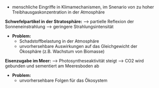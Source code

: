 - menschliche Eingriffe in Klimamechanismen, im Snenario von zu hoher Treibhausgaskonzentration in der Atmosphäre

**Schwefelpartikel in der Stratosphäre:**
--> partielle Reflexion der Sonneneinstrahlung --> geringere Strahlungsintensität 
- **Problem:**
	- Schadstoffbelastung in der Atmosphäre
	- unvorhersehbare Auswirkungen auf das Gleichgewicht der Ökosphäre (z.B. Wachstum von Biomasse)

**Eisenzugabe im Meer:**
--> Photosyntheseaktivität steigt --> CO2 wird gebunden und sementiert am Meeresboden ab
- **Problem:**
	- unvorhersehbare Folgen für das Ökosystem